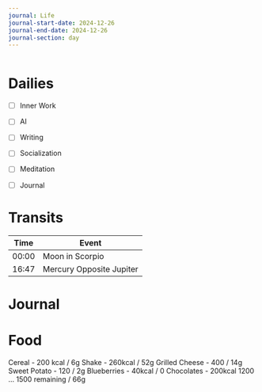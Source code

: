 ```yaml
---
journal: Life
journal-start-date: 2024-12-26
journal-end-date: 2024-12-26
journal-section: day
---
```


```calendar-nav
```

# Dailies

- [ ] Inner Work
- [ ] AI
- [ ] Writing
- [ ] Socialization
- [ ] Meditation
- [ ] Journal


# Transits

| Time | Event |
|------|-------|
| 00:00 | Moon in Scorpio |
| 16:47 | Mercury Opposite Jupiter |



# Journal

# Food
Cereal - 200 kcal / 6g
Shake - 260kcal / 52g
Grilled Cheese - 400 / 14g
Sweet Potato -  120 / 2g
Blueberries - 40kcal / 0
Chocolates - 200kcal
1200 ... 1500 remaining / 66g
